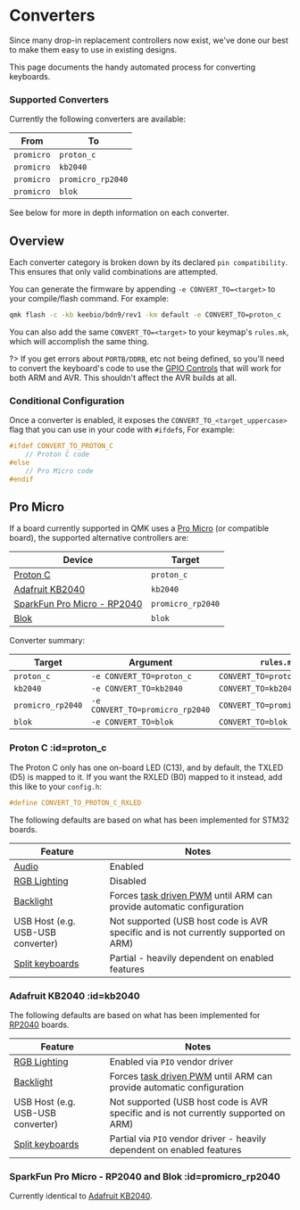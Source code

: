 # Converters

Since many drop-in replacement controllers now exist, we've done our best to make them easy to use in existing designs.

This page documents the handy automated process for converting keyboards.

### Supported Converters

Currently the following converters are available:

| From       | To                |
|------------|-------------------|
| `promicro` | `proton_c`        |
| `promicro` | `kb2040`          |
| `promicro` | `promicro_rp2040` |
| `promicro` | `blok`            |

See below for more in depth information on each converter.

## Overview

Each converter category is broken down by its declared `pin compatibility`.
This ensures that only valid combinations are attempted.

You can generate the firmware by appending `-e CONVERT_TO=<target>` to your compile/flash command. For example:

```sh
qmk flash -c -kb keebio/bdn9/rev1 -km default -e CONVERT_TO=proton_c
```

You can also add the same `CONVERT_TO=<target>` to your keymap's `rules.mk`, which will accomplish the same thing.

?> If you get errors about `PORTB/DDRB`, etc not being defined, so you'll need to convert the keyboard's code to use the [GPIO Controls](gpio_control.md) that will work for both ARM and AVR. This shouldn't affect the AVR builds at all.

### Conditional Configuration

Once a converter is enabled, it exposes the `CONVERT_TO_<target_uppercase>` flag that you can use in your code with `#ifdef`s, For example:

```c
#ifdef CONVERT_TO_PROTON_C
    // Proton C code
#else
    // Pro Micro code
#endif
```

## Pro Micro

If a board currently supported in QMK uses a [Pro Micro](https://www.sparkfun.com/products/12640) (or compatible board), the supported alternative controllers are:

| Device                                                                 | Target            |
|------------------------------------------------------------------------|-------------------|
| [Proton C](https://qmk.fm/proton-c/)                                   | `proton_c`        |
| [Adafruit KB2040](https://learn.adafruit.com/adafruit-kb2040)          | `kb2040`          |
| [SparkFun Pro Micro - RP2040](https://www.sparkfun.com/products/18288) | `promicro_rp2040` |
| [Blok](https://boardsource.xyz/store/628b95b494dfa308a6581622)         | `blok`            |

Converter summary:

| Target            | Argument                        | `rules.mk`                   | Condition                           |
|-------------------|---------------------------------|------------------------------|-------------------------------------|
| `proton_c`        | `-e CONVERT_TO=proton_c`        | `CONVERT_TO=proton_c`        | `#ifdef CONVERT_TO_PROTON_C`        |
| `kb2040`          | `-e CONVERT_TO=kb2040`          | `CONVERT_TO=kb2040`          | `#ifdef CONVERT_TO_KB2040`          |
| `promicro_rp2040` | `-e CONVERT_TO=promicro_rp2040` | `CONVERT_TO=promicro_rp2040` | `#ifdef CONVERT_TO_PROMICRO_RP2040` |
| `blok`            | `-e CONVERT_TO=blok`            | `CONVERT_TO=blok`            | `#ifdef CONVERT_TO_BLOK`            |

### Proton C :id=proton_c

The Proton C only has one on-board LED (C13), and by default, the TXLED (D5) is mapped to it. If you want the RXLED (B0) mapped to it instead, add this like to your `config.h`:

```c
#define CONVERT_TO_PROTON_C_RXLED
```

The following defaults are based on what has been implemented for STM32 boards.

| Feature                                      | Notes                                                                                                            |
|----------------------------------------------|------------------------------------------------------------------------------------------------------------------|
| [Audio](feature_audio.md)                    | Enabled                                                                                                          |
| [RGB Lighting](feature_rgblight.md)          | Disabled                                                                                                         |
| [Backlight](feature_backlight.md)            | Forces [task driven PWM](feature_backlight.md#software-pwm-driver) until ARM can provide automatic configuration |
| USB Host (e.g. USB-USB converter)            | Not supported (USB host code is AVR specific and is not currently supported on ARM)                              |
| [Split keyboards](feature_split_keyboard.md) | Partial - heavily dependent on enabled features                                                                  |

### Adafruit KB2040 :id=kb2040

The following defaults are based on what has been implemented for [RP2040](platformdev_rp2040.md) boards.

| Feature                                      | Notes                                                                                                            |
|----------------------------------------------|------------------------------------------------------------------------------------------------------------------|
| [RGB Lighting](feature_rgblight.md)          | Enabled via `PIO` vendor driver                                                                                  |
| [Backlight](feature_backlight.md)            | Forces [task driven PWM](feature_backlight.md#software-pwm-driver) until ARM can provide automatic configuration |
| USB Host (e.g. USB-USB converter)            | Not supported (USB host code is AVR specific and is not currently supported on ARM)                              |
| [Split keyboards](feature_split_keyboard.md) | Partial via `PIO` vendor driver - heavily dependent on enabled features                                          |

### SparkFun Pro Micro - RP2040 and Blok :id=promicro_rp2040 

Currently identical to  [Adafruit KB2040](#kb2040).
